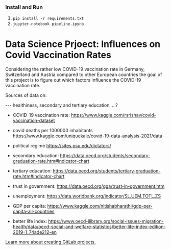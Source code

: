 <h3>
    Install and Run
</h3>
<ol>
    <li><code>pip install -r requirements.txt</code></li>
    <li><code>jupyter-notebook pipeline.ipynb</code></li>
</ol>

# Data Science Prjoect: Influences on Covid Vaccination Rates

Considering the rather low COVID-19 vaccination rate in Germany, Switzerland and Austria compared to other European countries the goal of this project is to figure out which factors influence the COVID-19 vaccination rate.

Sources of data on:

--- healthiness, secondary and tertiary education, ...?

- COVID-19 vaccination rate:
https://www.kaggle.com/rsrishav/covid-vaccination-dataset

- covid deaths per 1000000 inhabitants
https://www.kaggle.com/uniquekale/covid-19-data-analysis-2021/data

- political regime
https://sites.psu.edu/dictators/

- secondary education:
https://data.oecd.org/students/secondary-graduation-rate.htm#indicator-chart

- tertiary education:
https://data.oecd.org/students/tertiary-graduation-rate.htm#indicator-chart

- trust in government:
https://data.oecd.org/gga/trust-in-government.htm

- unemployment:
https://data.worldbank.org/indicator/SL.UEM.TOTL.ZS

- GDP per capita:
https://www.kaggle.com/nitishabharathi/gdp-per-capita-all-countries

- better life index:
https://www.oecd-ilibrary.org/social-issues-migration-health/data/oecd-social-and-welfare-statistics/better-life-index-edition-2019-1_74ade212-en

[Learn more about creating GitLab projects.](https://docs.gitlab.com/ee/gitlab-basics/create-project.html)
